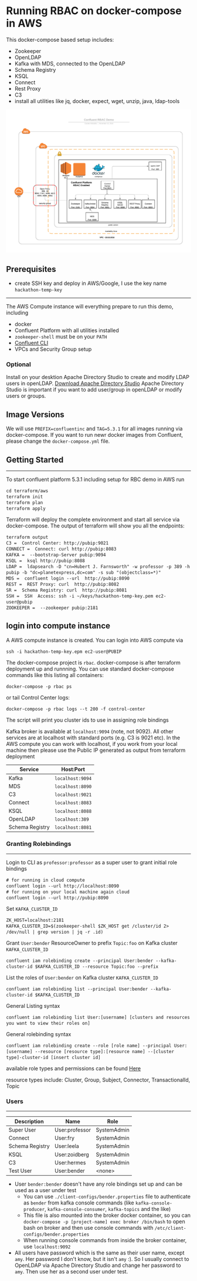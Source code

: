 # Running RBAC on docker-compose in AWS

This docker-compose based setup includes:

- Zookeeper
- OpenLDAP
- Kafka with MDS, connected to the OpenLDAP
- Schema Registry
- KSQL
- Connect
- Rest Proxy
- C3
- install all utilities like jq, docker, expect, wget, unzip, java, ldap-tools

![deployed RBAC Demo in AWS](images/RBAC-Demo-AWS.png)

## Prerequisites

- create SSH key and deploy in AWS/Google, I use the key name `hackathon-temp-key`
---
The AWS Compute instance will everything prepare to run this demo, including
- docker
- Confluent Platform with all utilities installed
- `zookeeper-shell` must be on your `PATH`
- [Confluent CLI](https://docs.confluent.io/current/cli/index.html)
- VPCs and Security Group setup

### Optional
Install on your desktion Apache Directory Studio to create and modify LDAP users in openLDAP. [Download Apache Directory Studio](https://directory.apache.org/studio/downloads.html)
Apache Directory Studio is important if you want to add user/group in openLDAP or modify users or groups.

## Image Versions

We will use `PREFIX=confluentinc` and `TAG=5.3.1` for all images running via docker-compose. If you want to run newr docker images from Confluent, please change the `docker-compose.yml` file.


## Getting Started

---

To start confluent platform 5.3.1 including setup for RBC demo in AWS run

```
cd terraform/aws
terraform init
terraform plan
terraform apply
```
Terraform will deploy the complete environment and start all service via docker-compose.
The output of terraform will show you all the endpoints:
```
terraform output
C3 =  Control Center: http://pubip:9021
CONNECT =  Connect: curl http://pubip:8083
KAFKA =  --bootstrap-Server pubip:9094
KSQL =  ksql http://pubip:8088
LDAP =  ldapsearch -D "cn=Hubert J. Farnsworth" -w professor -p 389 -h pubip -b "dc=planetexpress,dc=com" -s sub "(objectclass=*)"
MDS =  confluent login --url  http://pubip:8090
REST =  REST Proxy: curl  http://pubip:8082
SR =  Schema Registry: curl  http://pubip:8081
SSH =  SSH  Access: ssh -i ~/keys/hackathon-temp-key.pem ec2-user@pubip 
ZOOKEEPER =  --zookeeper pubip:2181
```

## login into compute instance
A AWS compute instance is created. You can login into AWS compute via
```
ssh -i hackathon-temp-key.epm ec2-user@PUBIP
```
The docker-compose project is `rbac`. docker-compose is after terraform deployment up and runnning.
You can use standard docker-compose commands like this listing all containers:
```
docker-compose -p rbac ps
```

or tail Control Center logs:

```
docker-compose -p rbac logs --t 200 -f control-center
```

The script will print you cluster ids to use in assigning role bindings

Kafka broker is available at `localhost:9094` (note, not 9092). All other services are at localhost with standard ports (e.g. C3 is 9021 etc).
In the AWS compute you can work with localhost, if you work from your local machine then please use the Public IP generated as output from terraform deployment

| Service         | Host:Port        |
| --------------- | ---------------- |
| Kafka           | `localhost:9094` |
| MDS             | `localhost:8090` |
| C3              | `localhost:9021` |
| Connect         | `localhost:8083` |
| KSQL            | `localhost:8088` |
| OpenLDAP        | `localhost:389`  |
| Schema Registry | `localhost:8081` |

### Granting Rolebindings

---

Login to CLI as `professor:professor` as a super user to grant initial role bindings

```
# for running in cloud compute
confluent login --url http://localhost:8090
# for running on your local machine again cloud
confluent login --url http://pubip:8090

```

Set `KAFKA_CLUSTER_ID`

```
ZK_HOST=localhost:2181
KAFKA_CLUSTER_ID=$(zookeeper-shell $ZK_HOST get /cluster/id 2> /dev/null | grep version | jq -r .id)
```

Grant `User:bender` ResourceOwner to prefix `Topic:foo` on Kafka cluster `KAFKA_CLUSTER_ID`

```
confluent iam rolebinding create --principal User:bender --kafka-cluster-id $KAFKA_CLUSTER_ID --resource Topic:foo --prefix
```

List the roles of `User:bender` on Kafka cluster `KAFKA_CLUSTER_ID`
```
confluent iam rolebinding list --principal User:bender --kafka-cluster-id $KAFKA_CLUSTER_ID 
```

General Listing syntax
``` 
confluent iam rolebinding list User:[username] [clusters and resources you want to view their roles on]
```

General rolebinding syntax
```
confluent iam rolebinding create --role [role name] --principal User:[username] --resource [resource type]:[resource name] --[cluster type]-cluster-id [insert cluster id] 
```
available role types and permissions can be found [Here](https://docs.confluent.io/current/security/rbac/rbac-predefined-roles.html)

resource types include: Cluster, Group, Subject, Connector, TransactionalId, Topic
### Users

---

| Description     | Name           | Role        |
| --------------- | -------------- | ----------- |
| Super User      | User:professor | SystemAdmin |
| Connect         | User:fry       | SystemAdmin |
| Schema Registry | User:leela     | SystemAdmin |
| KSQL            | User:zoidberg  | SystemAdmin |
| C3              | User:hermes    | SystemAdmin |
| Test User       | User:bender    | \<none>     |

- User `bender:bender` doesn't have any role bindings set up and can be used as a user under test
  - You can use `./client-configs/bender.properties` file to authenticate as `bender` from kafka console commands (like `kafka-console-producer`, `kafka-console-consumer`, `kafka-topics` and the like)
  - This file is also mounted into the broker docker container, so you can `docker-compose -p [project-name] exec broker /bin/bash` to open bash on broker and then use console commands with `/etc/client-configs/bender.properties`
  - When running console commands from inside the broker container, use `localhost:9092`
- All users have password which is the same as their user name, except `amy`. Her password I don't know, but it isn't `amy` :). So I usually connect to OpenLDAP via Apache Directory Studio and change her password to `amy`. Then use her as a second user under test.
